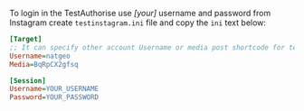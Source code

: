 To login in the TestAuthorise use _[your]_ username and password from Instagram create `testinstagram.ini` file and copy the `ini` text below:
``` INI
[Target]
;; It can specify other account Username or media post shortcode for testing
Username=natgeo
Media=BqRpCX2gfsq

[Session]
Username=YOUR_USERNAME
Password=YOUR_PASSWORD
```

